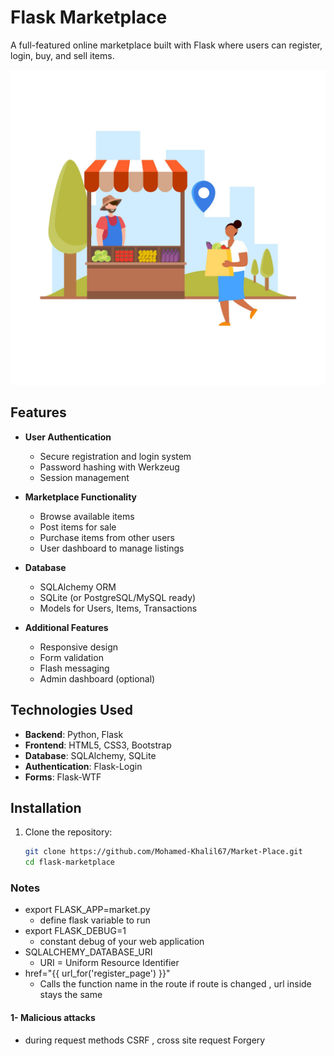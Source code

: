 # Flask Marketplace

A full-featured online marketplace built with Flask where users can register, login, buy, and sell items.

![Marketplace Screenshot](market/static/images/market.png)

## Features

- **User Authentication**
  - Secure registration and login system
  - Password hashing with Werkzeug
  - Session management

- **Marketplace Functionality**
  - Browse available items
  - Post items for sale
  - Purchase items from other users
  - User dashboard to manage listings

- **Database**
  - SQLAlchemy ORM
  - SQLite (or PostgreSQL/MySQL ready)
  - Models for Users, Items, Transactions

- **Additional Features**
  - Responsive design
  - Form validation
  - Flash messaging
  - Admin dashboard (optional)

## Technologies Used

- **Backend**: Python, Flask
- **Frontend**: HTML5, CSS3, Bootstrap
- **Database**: SQLAlchemy, SQLite
- **Authentication**: Flask-Login
- **Forms**: Flask-WTF

## Installation

1. Clone the repository:
   ```bash
   git clone https://github.com/Mohamed-Khalil67/Market-Place.git
   cd flask-marketplace


### Notes
- export FLASK_APP=market.py
  - define flask variable to run
- export FLASK_DEBUG=1 
  - constant debug of your web application
- SQLALCHEMY_DATABASE_URI
  - URI = Uniform Resource Identifier
- href="{{ url_for('register_page') }}"
  - Calls the function name in the route if route is changed , url inside stays the same

#### 1- Malicious attacks
  - during request methods CSRF , cross site request Forgery